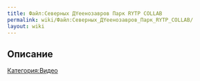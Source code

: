 ```yaml
---
title: Файл:Северных ДYeeнозавров Парк RYTP COLLAB
permalink: wiki/Файл:Северных_ДYeeнозавров_Парк_RYTP_COLLAB/
layout: wiki
---
```


## Описание

[Категория:Видео](Категория:Видео "wikilink")
